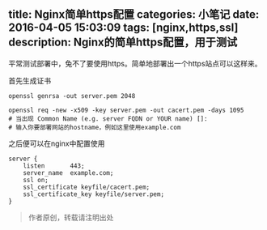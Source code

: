 title: Nginx简单https配置
categories: 小笔记
date: 2016-04-05 15:03:09
tags: [nginx,https,ssl]
description: Nginx的简单https配置，用于测试
---

平常测试部署中，兔不了要使用https。简单地部署出一个https站点可以这样来。

首先生成证书
```shell
openssl genrsa -out server.pem 2048

openssl req -new -x509 -key server.pem -out cacert.pem -days 1095
# 当出现 Common Name (e.g. server FQDN or YOUR name) []:
# 输入你要部署网站的hostname，例如这里使用example.com
```

之后便可以在nginx中配置使用
```shell
server {
    listen       443;
    server_name  example.com;
    ssl on;
    ssl_certificate keyfile/cacert.pem;
    ssl_certificate_key keyfile/server.pem;
}
```

> 作者原创，转载请注明出处
